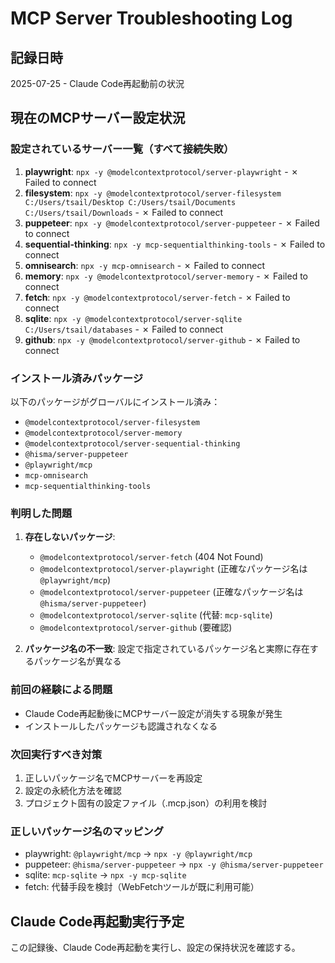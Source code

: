 # MCP Server Troubleshooting Log

## 記録日時
2025-07-25 - Claude Code再起動前の状況

## 現在のMCPサーバー設定状況

### 設定されているサーバー一覧（すべて接続失敗）
1. **playwright**: `npx -y @modelcontextprotocol/server-playwright` - ✗ Failed to connect
2. **filesystem**: `npx -y @modelcontextprotocol/server-filesystem C:/Users/tsail/Desktop C:/Users/tsail/Documents C:/Users/tsail/Downloads` - ✗ Failed to connect
3. **puppeteer**: `npx -y @modelcontextprotocol/server-puppeteer` - ✗ Failed to connect
4. **sequential-thinking**: `npx -y mcp-sequentialthinking-tools` - ✗ Failed to connect
5. **omnisearch**: `npx -y mcp-omnisearch` - ✗ Failed to connect
6. **memory**: `npx -y @modelcontextprotocol/server-memory` - ✗ Failed to connect
7. **fetch**: `npx -y @modelcontextprotocol/server-fetch` - ✗ Failed to connect
8. **sqlite**: `npx -y @modelcontextprotocol/server-sqlite C:/Users/tsail/databases` - ✗ Failed to connect
9. **github**: `npx -y @modelcontextprotocol/server-github` - ✗ Failed to connect

### インストール済みパッケージ
以下のパッケージがグローバルにインストール済み：
- `@modelcontextprotocol/server-filesystem`
- `@modelcontextprotocol/server-memory`
- `@modelcontextprotocol/server-sequential-thinking`
- `@hisma/server-puppeteer`
- `@playwright/mcp`
- `mcp-omnisearch`
- `mcp-sequentialthinking-tools`

### 判明した問題
1. **存在しないパッケージ**:
   - `@modelcontextprotocol/server-fetch` (404 Not Found)
   - `@modelcontextprotocol/server-playwright` (正確なパッケージ名は `@playwright/mcp`)
   - `@modelcontextprotocol/server-puppeteer` (正確なパッケージ名は `@hisma/server-puppeteer`)
   - `@modelcontextprotocol/server-sqlite` (代替: `mcp-sqlite`)
   - `@modelcontextprotocol/server-github` (要確認)

2. **パッケージ名の不一致**: 設定で指定されているパッケージ名と実際に存在するパッケージ名が異なる

### 前回の経験による問題
- Claude Code再起動後にMCPサーバー設定が消失する現象が発生
- インストールしたパッケージも認識されなくなる

### 次回実行すべき対策
1. 正しいパッケージ名でMCPサーバーを再設定
2. 設定の永続化方法を確認
3. プロジェクト固有の設定ファイル（.mcp.json）の利用を検討

### 正しいパッケージ名のマッピング
- playwright: `@playwright/mcp` → `npx -y @playwright/mcp`
- puppeteer: `@hisma/server-puppeteer` → `npx -y @hisma/server-puppeteer`
- sqlite: `mcp-sqlite` → `npx -y mcp-sqlite`
- fetch: 代替手段を検討（WebFetchツールが既に利用可能）

## Claude Code再起動実行予定
この記録後、Claude Code再起動を実行し、設定の保持状況を確認する。